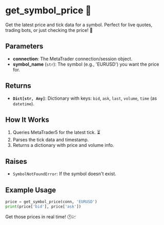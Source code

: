 # get_symbol_price 💸

Get the latest price and tick data for a symbol. Perfect for live quotes, trading bots, or just checking the price! 🤑

## Parameters
- **connection**: The MetaTrader connection/session object.
- **symbol_name** (`str`): The symbol (e.g., 'EURUSD') you want the price for.

## Returns
- **`Dict[str, Any]`**: Dictionary with keys: `bid`, `ask`, `last`, `volume`, `time` (as `datetime`).

## How It Works
1. Queries MetaTrader5 for the latest tick. ⏳
2. Parses the tick data and timestamp.
3. Returns a dictionary with price and volume info.

## Raises
- `SymbolNotFoundError`: If the symbol doesn't exist.

## Example Usage
```python
price = get_symbol_price(conn, 'EURUSD')
print(price['bid'], price['ask'])
```

Get those prices in real time! 🕒💹

